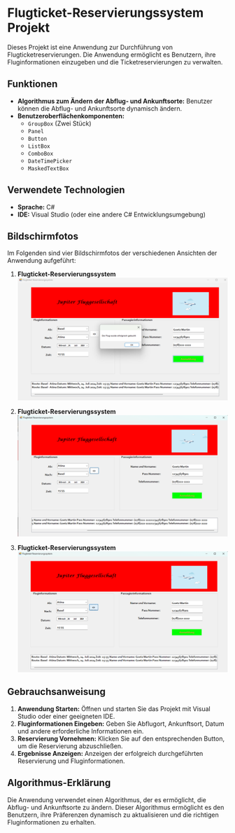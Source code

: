 # Flugticket-Reservierungssystem Projekt

Dieses Projekt ist eine Anwendung zur Durchführung von Flugticketreservierungen. Die Anwendung ermöglicht es Benutzern, ihre Fluginformationen einzugeben und die Ticketreservierungen zu verwalten.

## Funktionen

- **Algorithmus zum Ändern der Abflug- und Ankunftsorte:** Benutzer können die Abflug- und Ankunftsorte dynamisch ändern.
- **Benutzeroberflächenkomponenten:**
  - `GroupBox` (Zwei Stück)
  - `Panel`
  - `Button`
  - `ListBox`
  - `ComboBox`
  - `DateTimePicker`
  - `MaskedTextBox`

## Verwendete Technologien

- **Sprache:** C#
- **IDE:** Visual Studio (oder eine andere C# Entwicklungsumgebung)

## Bildschirmfotos

Im Folgenden sind vier Bildschirmfotos der verschiedenen Ansichten der Anwendung aufgeführt:

1. **Flugticket-Reservierungssystem**
   ![Images 1](Images/screenshot1.png)

2. **Flugticket-Reservierungssystem**
   ![Images 2](Images/screenshot2.png)

3. **Flugticket-Reservierungssystem**
   ![Images 3](Images/screenshot3.png)


## Gebrauchsanweisung

1. **Anwendung Starten:** Öffnen und starten Sie das Projekt mit Visual Studio oder einer geeigneten IDE.
2. **Fluginformationen Eingeben:** Geben Sie Abflugort, Ankunftsort, Datum und andere erforderliche Informationen ein.
3. **Reservierung Vornehmen:** Klicken Sie auf den entsprechenden Button, um die Reservierung abzuschließen.
4. **Ergebnisse Anzeigen:** Anzeigen der erfolgreich durchgeführten Reservierung und Fluginformationen.

## Algorithmus-Erklärung

Die Anwendung verwendet einen Algorithmus, der es ermöglicht, die Abflug- und Ankunftsorte zu ändern. Dieser Algorithmus ermöglicht es den Benutzern, ihre Präferenzen dynamisch zu aktualisieren und die richtigen Fluginformationen zu erhalten.


